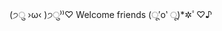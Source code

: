 (੭ु ›ω‹ )੭ु⁾⁾♡︎ Welcome friends (ू′o‵ ू)*✲ﾟ︎♡︎♪︎ 

<!---
JellyRollJunior/JellyRollJunior is a ✨ special ✨ repository because its `README.md` (this file) appears on your GitHub profile.
You can click the Preview link to take a look at your changes.
--->
